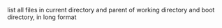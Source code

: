 list all files in current directory and parent of working directory and boot directory, in long format
